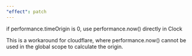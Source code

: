 ```yaml
---
"effect": patch
---
```


if performance.timeOrigin is 0, use performance.now() directly in Clock

This is a workaround for cloudflare, where performance.now() cannot be used in
the global scope to calculate the origin.
